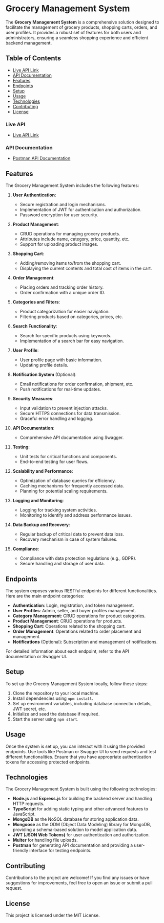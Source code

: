 # Grocery Management System

The **Grocery Management System** is a comprehensive solution designed to facilitate the management of grocery products, shopping carts, orders, and user profiles. It provides a robust set of features for both users and administrators, ensuring a seamless shopping experience and efficient backend management.

## Table of Contents

- [Live API Link](#liveapi)
- [API Documentation](#apidocumentation)
- [Features](#features)
- [Endpoints](#endpoints)
- [Setup](#setup)
- [Usage](#usage)
- [Technologies](#technologies)
- [Contributing](#contributing)
- [License](#license)

### Live API

- [Live API Link](https://grocery-management-server.vercel.app)

### API Documentation

- [Postman API Documentation](https://documenter.getpostman.com/view/20678245/2sA2xnyVoj)

## Features

The Grocery Management System includes the following features:

1. **User Authentication**:

   - Secure registration and login mechanisms.
   - Implementation of JWT for authentication and authorization.
   - Password encryption for user security.

2. **Product Management**:

   - CRUD operations for managing grocery products.
   - Attributes include name, category, price, quantity, etc.
   - Support for uploading product images.

3. **Shopping Cart**:

   - Adding/removing items to/from the shopping cart.
   - Displaying the current contents and total cost of items in the cart.

4. **Order Management**:

   - Placing orders and tracking order history.
   - Order confirmation with a unique order ID.

5. **Categories and Filters**:

   - Product categorization for easier navigation.
   - Filtering products based on categories, prices, etc.

6. **Search Functionality**:

   - Search for specific products using keywords.
   - Implementation of a search bar for easy navigation.

7. **User Profile**:

   - User profile page with basic information.
   - Updating profile details.

8. **Notification System** (Optional):

   - Email notifications for order confirmation, shipment, etc.
   - Push notifications for real-time updates.

9. **Security Measures**:

   - Input validation to prevent injection attacks.
   - Secure HTTPS connections for data transmission.
   - Graceful error handling and logging.

10. **API Documentation**:

    - Comprehensive API documentation using Swagger.

11. **Testing**:

    - Unit tests for critical functions and components.
    - End-to-end testing for user flows.

12. **Scalability and Performance**:

    - Optimization of database queries for efficiency.
    - Caching mechanisms for frequently accessed data.
    - Planning for potential scaling requirements.

13. **Logging and Monitoring**:

    - Logging for tracking system activities.
    - Monitoring to identify and address performance issues.

14. **Data Backup and Recovery**:

    - Regular backup of critical data to prevent data loss.
    - Recovery mechanism in case of system failures.

15. **Compliance**:

    - Compliance with data protection regulations (e.g., GDPR).
    - Secure handling and storage of user data.

## Endpoints

The system exposes various RESTful endpoints for different functionalities. Here are the main endpoint categories:

- **Authentication**: Login, registration, and token management.
- **User Profiles**: Admin, seller, and buyer profiles management.
- **Category Management**: CRUD operations for product categories.
- **Product Management**: CRUD operations for products.
- **Shopping Cart**: Operations related to the shopping cart.
- **Order Management**: Operations related to order placement and management.
- **Notifications** (Optional): Subscription and management of notifications.

For detailed information about each endpoint, refer to the API documentation or Swagger UI.

## Setup

To set up the Grocery Management System locally, follow these steps:

1. Clone the repository to your local machine.
2. Install dependencies using `npm install`.
3. Set up environment variables, including database connection details, JWT secret, etc.
4. Initialize and seed the database if required.
5. Start the server using `npm start`.

## Usage

Once the system is set up, you can interact with it using the provided endpoints. Use tools like Postman or Swagger UI to send requests and test different functionalities. Ensure that you have appropriate authentication tokens for accessing protected endpoints.

## Technologies

The Grocery Management System is built using the following technologies:

- **Node.js** and **Express.js** for building the backend server and handling HTTP requests.
- **TypeScript** for adding static typing and other advanced features to JavaScript.
- **MongoDB** as the NoSQL database for storing application data.
- **Mongoose** as the ODM (Object Data Modeling) library for MongoDB, providing a schema-based solution to model application data.
- **JWT (JSON Web Tokens)** for user authentication and authorization.
- **Multer** for handling file uploads.
- **Postman** for generating API documentation and providing a user-friendly interface for testing endpoints.

## Contributing

Contributions to the project are welcome! If you find any issues or have suggestions for improvements, feel free to open an issue or submit a pull request.

## License

This project is licensed under the MIT License.
